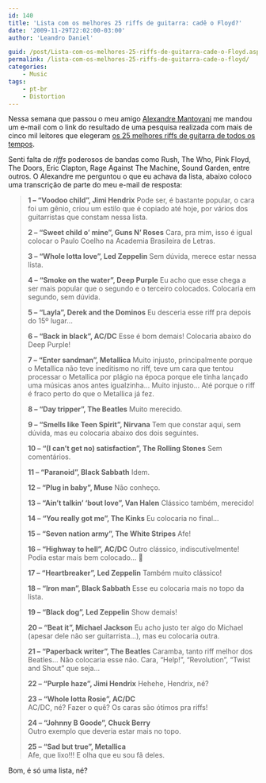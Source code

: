 ```yaml
---
id: 140
title: 'Lista com os melhores 25 riffs de guitarra: cadê o Floyd?'
date: '2009-11-29T22:02:00-03:00'
author: 'Leandro Daniel'

guid: /post/Lista-com-os-melhores-25-riffs-de-guitarra-cade-o-Floyd.aspx
permalink: /lista-com-os-melhores-25-riffs-de-guitarra-cade-o-floyd/
categories:
    - Music
tags:
    - pt-br
    - Distortion
---
```


Nessa semana que passou o meu amigo [Alexandre Mantovani](http://system.mantov.net) me mandou um e-mail com o link do resultado de uma pesquisa realizada com mais de cinco mil leitores que elegeram [os 25 melhores riffs de guitarra de todos os tempos](http://g1.globo.com/Noticias/Musica/0,,MUL1394469-7085,00-MUSICA+DE+JIMI+HENDRIX+TEM+MELHOR+RIFF+DE+GUITARRA+DE+TODOS+OS+TEMPOS.htm).

Senti falta de *riffs* poderosos de bandas como Rush, The Who, Pink Floyd, The Doors, Eric Clapton, Rage Against The Machine, Sound Garden, entre outros. O Alexandre me perguntou o que eu achava da lista, abaixo coloco uma transcrição de parte do meu e-mail de resposta:

> **1 – “Voodoo child”, Jimi Hendrix** Pode ser, é bastante popular, o cara foi um gênio, criou um estilo que é copiado até hoje, por vários dos guitarristas que constam nessa lista.
> 
> **2 – “Sweet child o’ mine”, Guns N’ Roses** Cara, pra mim, isso é igual colocar o Paulo Coelho na Academia Brasileira de Letras.
> 
> **3 – “Whole lotta love”, Led Zeppelin** Sem dúvida, merece estar nessa lista.
> 
> **4 – “Smoke on the water”, Deep Purple** Eu acho que esse chega a ser mais popular que o segundo e o terceiro colocados. Colocaria em segundo, sem dúvida.
> 
> **5 – “Layla”, Derek and the Dominos** Eu desceria esse riff pra depois do 15º lugar…
> 
> **6 – “Back in black”, AC/DC** Esse é bom demais! Colocaria abaixo do Deep Purple!
> 
> **7 – “Enter sandman”, Metallica** Muito injusto, principalmente porque o Metallica não teve ineditismo no riff, teve um cara que tentou processar o Metallica por plágio na época porque ele tinha lançado uma músicas anos antes igualzinha… Muito injusto… Até porque o riff é fraco perto do que o Metallica já fez.
> 
> **8 – “Day tripper”, The Beatles** Muito merecido.
> 
> **9 – “Smells like Teen Spirit”, Nirvana** Tem que constar aqui, sem dúvida, mas eu colocaria abaixo dos dois seguintes.
> 
> **10 – “(I can’t get no) satisfaction”, The Rolling Stones** Sem comentários.
> 
> **11 – “Paranoid”, Black Sabbath** Idem.
> 
> **12 – “Plug in baby”, Muse** Não conheço.
> 
> **13 – “Ain’t talkin’ ‘bout love”, Van Halen** Clássico também, merecido!
> 
> **14 – “You really got me”, The Kinks** Eu colocaria no final…
> 
> **15 – “Seven nation army”, The White Stripes** Afe!
> 
> **16 – “Highway to hell”, AC/DC** Outro clássico, indiscutivelmente! Podia estar mais bem colocado… 🙂
> 
> **17 – “Heartbreaker”, Led Zeppelin** Também muito clássico!
> 
> **18 – “Iron man”, Black Sabbath** Esse eu colocaria mais no topo da lista.
> 
> **19 – “Black dog”, Led Zeppelin** Show demais!
> 
> **20 – “Beat it”, Michael Jackson** Eu acho justo ter algo do Michael (apesar dele não ser guitarrista…), mas eu colocaria outra.
> 
> **21 – “Paperback writer”, The Beatles** Caramba, tanto riff melhor dos Beatles… Não colocaria esse não. Cara, “Help!”, “Revolution”, “Twist and Shout” que seja…
> 
> **22 – “Purple haze”, Jimi Hendrix** Hehehe, Hendrix, né?
> 
> **23 – “Whole lotta Rosie”, AC/DC**    
> AC/DC, né? Fazer o quê? Os caras são ótimos pra riffs!
> 
> **24 – “Johnny B Goode”, Chuck Berry**    
> Outro exemplo que deveria estar mais no topo.
> 
> **25 – “Sad but true”, Metallica**    
> Afe, que lixo!!! E olha que eu sou fã deles.

Bom, é só uma lista, né?
